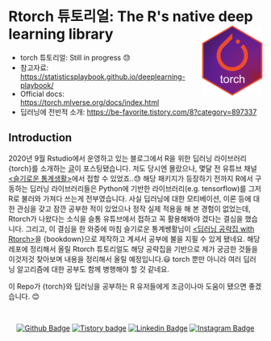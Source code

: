 # Rtorch 튜토리얼: The R's native deep learning library <a href='https://torch.mlverse.org'><img src='torch.png' align="right" height="139" /></a>

* torch 튜토리얼: Still in progress :sweat:
* 참고자료: https://statisticsplaybook.github.io/deeplearning-playbook/
* Official docs: https://torch.mlverse.org/docs/index.html
* 딥러닝에 전반적 소개: https://be-favorite.tistory.com/8?category=897337

## Introduction
2020년 9월 Rstudio에서 운영하고 있는 블로그에서 R을 위한 딥러닝 라이브러리 {torch}를 소개하는 [글](https://blog.rstudio.com/2020/09/29/torch/)이 포스팅됐습니다. 저도 당시엔 몰랐으나, 몇달 전 유튜브 채널 [<슬기로운 통계생활>](https://www.youtube.com/c/statisticsplaybook/videos)에서 접할 수 있었죠..:sweat: 해당 패키지가 등장하기 전까지 R에서 구동하는 딥러닝 라이브러리들은 Python에 기반한 라이브러리(e.g. tensorflow)를 그저 R로 불러와 가져다 쓰는게 전부였습니다. 사실 딥러닝에 대한 모티베이션, 이론 등에 대한 관심을 갖고 잠깐 공부한 적이 있었으나 정작 실제 적용을 해 본 경험이 없었는데, Rtorch가 나왔다는 소식을 슬통 유튜브에서 접하고 꼭 활용해봐야 겠다는 결심을 했습니다. 그리고, 이 결심을 한 와중에 마침 슬기로운 통계쌩활님이 [<딥러닝 공략집 with Rtorch>](https://statisticsplaybook.github.io/deeplearning-playbook/)을 {bookdown}으로 제작하고 계셔서 공부에 불을 지필 수 있게 됐네요. 해당 레포에 정리해서 올릴 Rtorch 튜토리얼도 해당 공략집을 기반으로 제가 궁금한 것들을 이것저것 찾아보며 내용을 정리해서 올릴 예정입니다.😃 torch 뿐만 아니라 여러 딥러닝 알고리즘에 대한 공부도 함께 병행해야 할 것 같네요.

이 Repo가 {torch}와 딥러닝을 공부하는 R 유저들에게 조금이나마 도움이 됐으면 좋겠습니다. :blush:

<br>

<div align=center>
 
[![Github Badge](http://img.shields.io/badge/-Github%20profile-black?style=flat-square&logo=github&link=https://github.com/be-favorite)](https://github.com/be-favorite) 
[![Tistory badge](https://img.shields.io/badge/-Tistory%20blog-yellow?style=flat-square&logo=Blogger&link=https://be-favorite.tistory.com/)](https://be-favorite.tistory.com/) 
[![Linkedin Badge](https://img.shields.io/badge/-LinkedIn-blue?style=flat-square&logo=Linkedin&logoColor=white&link=https://www.linkedin.com/in/taemo-bang-8b9999184/)](https://www.linkedin.com/in/taemo-bang-8b9999184/) 
[![Instagram Badge](https://img.shields.io/badge/-Instagram-dd2a7b?style=flat-square&logo=instagram&logoColor=white&link=https://www.instagram.com/qkdxoah/)](https://www.instagram.com/qkdxoah/) 

</div>
